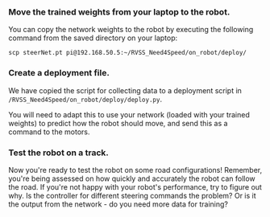 ### Move the trained weights from your laptop to the robot.
You can copy the network weights to the robot by executing the following command from the saved directory on your laptop:

``` scp steerNet.pt pi@192.168.50.5:~/RVSS_Need4Speed/on_robot/deploy/ ```

### Create a deployment file.
We have copied the script for collecting data to a deployment script in ```/RVSS_Need4Speed/on_robot/deploy/deploy.py```.

You will need to adapt this to use your network (loaded with your trained weights) to predict how the robot should move, and send this as a command to the motors.

### Test the robot on a track.
Now you're ready to test the robot on some road configurations! Remember, you're being assessed on how quickly and accurately the robot can follow the road. If you're not happy with your robot's performance, try to figure out why. Is the controller for different steering commands the problem? Or is it the output from the network - do you need more data for training?

